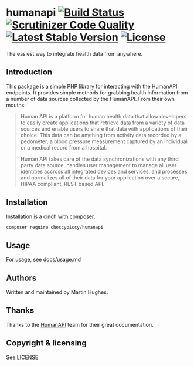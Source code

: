 # humanapi [![Build Status](https://travis-ci.org/choccybiccy/humanapi.svg?branch=master)](https://travis-ci.org/choccybiccy/humanapi) [![Scrutinizer Code Quality](https://scrutinizer-ci.com/g/choccybiccy/humanapi/badges/quality-score.png?b=master)](https://scrutinizer-ci.com/g/choccybiccy/humanapi/?branch=master) [![Latest Stable Version](https://poser.pugx.org/choccybiccy/humanapi/v/stable.svg)](https://packagist.org/packages/choccybiccy/humanapi) [![License](https://poser.pugx.org/choccybiccy/humanapi/license.svg)](https://packagist.org/packages/choccybiccy/humanapi)
The easiest way to integrate health data from anywhere.

## Introduction
This package is a simple PHP library for interacting with the HumanAPI endpoints. It provides simple methods for grabbing health information from a number of data sources collected by the HumanAPI. From their own mouths:

> Human API is a platform for human health data that allow developers to easily create applications that retrieve data from a variety of data sources and enable users to share that data with applications of their choice. This data can be anything from activity data recorded by a pedometer, a blood pressure measurement captured by an individual or a medical record from a hospital.
>
> Human API takes care of the data synchronizations with any third party data source, handles user management to manage all user identities accross all integrated devices and services, and processes and normalizes all of their data for your application over a secure, HIPAA compliant, REST based API.

## Installation
Installation is a cinch with composer..
```bash
composer require choccybiccy/humanapi
```
## Usage
For usage, see [docs/usage.md](docs/usage.md)

## Authors
Written and maintained by Martin Hughes.

## Thanks
Thanks to the [HumanAPI](http://humanapi.co) team for their great documentation.

## Copyright & licensing
See [LICENSE](LICENSE)
